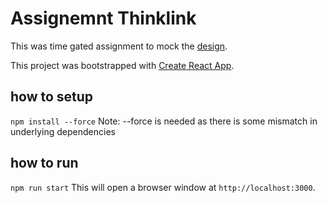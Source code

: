 # Assignemnt Thinklink

This was time gated assignment to mock the [design](https://www.figma.com/file/OcLSy5ha54ONq1XMtDlgxt/UI-Engineer-Assignment).

This project was bootstrapped with [Create React App](https://github.com/facebook/create-react-app).

## how to setup

`npm install --force`
Note: --force is needed as there is some mismatch in underlying dependencies

## how to run

`npm run start`
This will open a browser window at `http://localhost:3000`.
